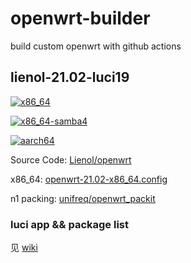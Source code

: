 # openwrt-builder

build custom openwrt with github actions

## lienol-21.02-luci19

[![x86_64](https://img.shields.io/github/workflow/status/RookieZoe/openwrt-builder/openwrt-21.02-x86_64?color=34d058&label=x86_64&logo=github&logoColor=fff)](https://github.com/RookieZoe/openwrt-builder/actions/workflows/openwrt-21.02-x86_64.yml)

[![x86_64-samba4](https://img.shields.io/github/workflow/status/RookieZoe/openwrt-builder/openwrt-21.02-x86_64-samba4?color=34d058&label=x86_64-samba4&logo=github&logoColor=fff)](https://github.com/RookieZoe/openwrt-builder/actions/workflows/openwrt-21.02-x86_64-samba4)

[![aarch64](https://img.shields.io/github/workflow/status/RookieZoe/openwrt-builder/openwrt-21.02-aarch64?color=34d058&label=aarch64&logo=github&logoColor=fff)](https://github.com/RookieZoe/openwrt-builder/actions/workflows/openwrt-21.02-aarch64.yml)

Source Code: [Lienol/openwrt](https://github.com/Lienol/openwrt)

x86_64: [openwrt-21.02-x86_64.config](./configs/openwrt-21.02-x86_64.config)

n1 packing: [unifreq/openwrt_packit](https://github.com/unifreq/openwrt_packit)

### luci app && package list

见 [wiki](https://github.com/RookieZoe/openwrt-builder/wiki)
